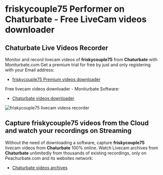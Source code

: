 # friskycouple75 Performer on Chaturbate - Free LiveCam videos downloader

## Chaturbate Live Videos Recorder

Monitor and record livecam videos of **friskycouple75** from **Chaturbate** with Moniturbate.com
Get a premium trial for free by just and only registering with your Email address:
* [friskycouple75 Premium videos downloader](https://moniturbate.com/request-demo-licence-key.html)

Free livecam videos downloader - Moniturbate Software:
* [Chaturbate videos downloader](https://moniturbate.com/moniturbate-download-software.html)

![friskycouple75 livecam videos recorder](https://peachurnet.com/templates/moniturbate-software.png)


## Capture friskycouple75 videos from the Cloud and watch your recordings on Streaming

Without the need of downloading a software, capture **friskycouple75** livecam videos from **Chaturbate** 100% online.
Watch Livecam archives from **Chaturbate** unlimitedly from thousands of existing recordings, only on Peachurbate.com and its websites network:
* [Chaturbate videos archives](https://peachurnet.com/)